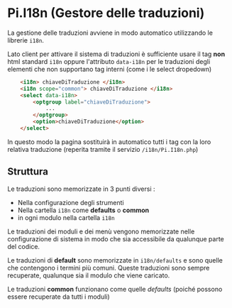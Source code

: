 # Pi.I18n (Gestore delle traduzioni)

La gestione delle traduzioni avviene in modo automatico utilizzando le librerie `i18n`.

Lato client per attivare il sistema di traduzioni è sufficiente usare il tag **non** html standard `i18n` oppure l'attributo `data-i18n` per le traduzioni degli elementi che non supportano tag interni (come i le select dropedown)
```html
	<i18n> chiaveDiTraduzione </i18n>
	<i18n scope="common"> chiaveDiTraduzione </i18n>
	<select data-i18n>
		<optgroup label="chiaveDiTraduzione">
			...
		</optgroup>
		<option>chiaveDiTraduzione</option>
	</select>
```
In questo modo la pagina sostituirà in automatico tutti i tag con la loro relativa traduzione (reperita tramite il servizio `/i18n/Pi.I18n.php`)

## Struttura
Le traduzioni sono memorizzate in 3 punti diversi :
* Nella configurazione degli strumenti
* Nella cartella `i18n` come **defaults** o **common**
* in ogni modulo nella cartella `i18n`

Le traduzioni dei moduli e dei menù vengono memorizzate nelle configurazione di sistema in modo che sia accessibile da qualunque parte del codice.

Le traduzioni di **default** sono memorizzate in `i18n/defaults` e sono quelle che contengono i termini più comuni.
Queste traduzioni sono sempre recuperate, qualunque sia il modulo che viene caricato.

Le traduzioni **common** funzionano come quelle *defaults* (poiché possono essere recuperate da tutti i moduli)